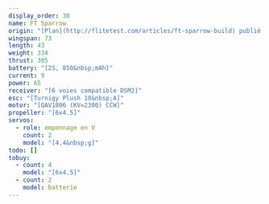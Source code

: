 ```yaml
---
display_order: 30
name: FT Sparrow
origin: "[Plan](http://flitetest.com/articles/ft-sparrow-build) publié par Flite Test"
wingspan: 73
length: 43
weight: 334
thrust: 305
battery: "[2S, 850&nbsp;mAh]"
current: 9
power: 65
receiver: "[6 voies compatible DSM2]"
esc: "[Turnigy Plush 10&nbsp;A]"
motor: "[QAV1806 (KV=2300) CCW]"
propeller: "[6x4.5]"
servos:
  - role: empennage en V
    count: 2
    model: "[4.4&nbsp;g]"
todo: []
tobuy:
  - count: 4
    model: "[6x4.5]"
  - count: 2
    model: batterie
---
```

